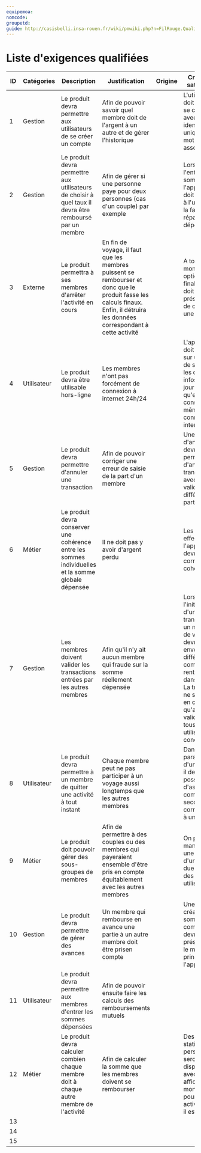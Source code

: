 ```yaml
---
equipemoa: 
nomcode: 
groupetd: 
guide: http://casisbelli.insa-rouen.fr/wiki/pmwiki.php?n=FilRouge.QualifierExigence
---
```

# Liste d'exigences qualifiées

| ID 	| Catégories 	| Description 	| Justification 	| Origine 	| Critères de satisfaction 	| Contentement MOA 	| Mécontentement MOA 	| Exigences Dépendantes 	| Exigences conflictuelles 	|
|----	|------------	|-------------	|---------------	|---------	|--------------------------	|------------------	|--------------------	|-----------------------	|--------------------------	|
|  1  	|     Gestion       	|  Le produit devra permettre aux utilisateurs de se créer un compte       	|    Afin de pouvoir savoir quel membre doit de l'argent à un autre et de gérer l'historique          	|         	|  L'utilisateur doit pouvoir se connecter avec un identifiant unique et un mot de passe associé 	|        2          	|     2               	|                       	|                          	|
|  2  	|    Gestion        	| Le produit devra permettre aux utilisateurs de choisir à quel taux il devra être remboursé par un membre            	|  Afin de gérer si une personne paye pour deux personnes (cas d'un couple) par exemple             	|         	|  Lors de l'entrée de la somme, l'application doit proposer à l'utilisateur la façon de répartir la dépense   	|    3             	|       4             	|                       	|                          	|
|  3  	|    Externe        	|    Le produit permettra à ses membres d'arrêter l'activité en cours         	|  En fin de voyage, il faut que les membres puissent se rembourser et donc que le produit fasse les calculs finaux. Enfin, il détruira les données correspondant à cette activité            	|         	|  A tout moment, une option de finalisation doit être présente afin de conclure une activité  	|      5            	|         1           	|                       	|                          	|
|  4  	|     Utilisateur       	|       Le produit devra être utilisable hors-ligne      	|   Les membres n'ont pas forcément de connexion à internet 24h/24 |         	|  L'application doit conserver sur un support de stockage les dernières infos mises à jour afin qu'elles soient consultables même sans connexion internet   	|       4           	|        4            	|                       	|                          	|
|  5  	|    Gestion        	|     Le produit devra permettre d'annuler une transaction        	|       Afin de pouvoir corriger une erreur de saisie de la part d'un membre        	|         	|   Une option d'annulation devra permettre d'annuler une transaction avec validation des différents parties  	|        3          	|       5             	|                       	|                          	|
|  6  	|     Métier       	|          Le produit devra conserver une cohérence entre les sommes individuelles et la somme globale dépensée   	|    Il ne doit pas y avoir d'argent perdu        	|         	|     Les calculs effectués par l'application devront être corrects et cohérents   	|        5           	|         5           	|                       	|                          	|
|  7  	|     Gestion       	|    Les membres doivent valider les transactions entrées par les autres membres         	|     Afin qu'il n'y ait aucun membre qui fraude sur la somme réellement dépensée          	|         	|   Lors de l'initialisation d'une transaction, un message de validation devra être envoyé aux différents compte rentrant en jeu dans celle-ci. La transaction ne sera prise en compte qu'après validation par tous les utilisateurs concernés   	|        3          	|    3                	|                       	|                          	|
|  8    |    Utilisateur         |         Le produit devra permettre à un membre de quitter une activité à tout instant      |   Chaque membre peut ne pas participer à un voyage aussi longtemps que les autres membres              |           |  Dans les paramètres d'un compte, il devra être possible d'associé un compte secondaire correspondant à un proche   |    4               |      5               |              6           |                           |
|  9    |     Métier        |       Le produit doit pouvoir gérer des sous-groupes de membres        |    Afin de permettre à des couples ou des membres qui payeraient ensemble d'être pris en compte équitablement avec les autres membres             |           |   On peut retirer manuellement une partie d'une somme due par l'un des utilisateurs    |         2          |             3        |                         |                           |
|  10    |      Gestion       |       Le produit devra permettre de gérer des avances        |     Un membre qui rembourse en avance une partie à un autre membre doit être prisen compte            |           |  Une option de création de somme commune devra être présente dans le menu principal de l'application     |         3          |           3          |                 6        |                           |
|  11    |      Utilisateur       |   Le produit devra permettre aux membres d'entrer les sommes dépensées            |   Afin de pouvoir ensuite faire les calculs des remboursements mutuels              |           |                           |        3           |     5                |                         |                           |
|  12    |    Métier         |   Le produit devra calculer combien chaque membre doit à chaque autre membre de l'activité            |   Afin de calculer la somme que les membres doivent se rembourser              |           |  Des statistiques personnelles seront disponibles avec affichage du montant du pour chaque activité auquel il est associé    |       3            |   5                  |                         |                           |
|  13    |             |               |                 |           |                           |                   |                     |                         |                           |
|  14    |             |               |                 |           |                           |                   |                     |                         |                           |
|  15    |             |               |                 |           |                           |                   |                     |                         |                           |
